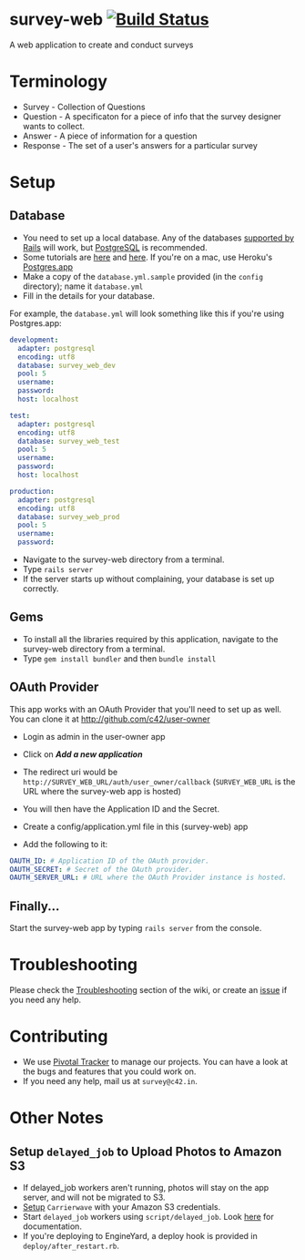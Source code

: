 survey-web [![Build Status](https://secure.travis-ci.org/c42/survey-web.png)](http://travis-ci.org/c42/survey-web)
==========

A web application to create and conduct surveys

Terminology
===========

- Survey   - Collection of Questions
- Question - A specificaton for a piece of info that the survey designer wants to collect.
- Answer   - A piece of information for a question
- Response - The set of a user's answers for a particular survey

Setup
=====

Database
--------

- You need to set up a local database. Any of the databases [supported by Rails](http://api.rubyonrails.org/classes/ActiveRecord/Migration.html#label-Database+support) will work, but [PostgreSQL](http://www.postgresql.org/) is recommended.
- Some tutorials are [here](https://help.ubuntu.com/community/PostgreSQL) and [here](http://wiki.postgresql.org/wiki/Detailed_installation_guides). If you're on a mac, use Heroku's [Postgres.app](http://postgresapp.com/)
- Make a copy of the `database.yml.sample` provided (in the `config` directory); name it `database.yml`
- Fill in the details for your database.

For example, the `database.yml` will look something like this if you're using Postgres.app:

```YAML
development:
  adapter: postgresql
  encoding: utf8
  database: survey_web_dev
  pool: 5
  username: 
  password: 
  host: localhost

test:
  adapter: postgresql
  encoding: utf8
  database: survey_web_test
  pool: 5
  username: 
  password:
  host: localhost

production:
  adapter: postgresql
  encoding: utf8
  database: survey_web_prod 
  pool: 5
  username:
  password:
```

- Navigate to the survey-web directory from a terminal.
- Type `rails server`
- If the server starts up without complaining, your database is set up correctly.

Gems
----

- To install all the libraries required by this application, navigate to the survey-web directory from a terminal.
- Type `gem install bundler` and then `bundle install`

OAuth Provider
----------

This app works with an OAuth Provider that you'll need to set up as well.
You can clone it at http://github.com/c42/user-owner

- Login as admin in the user-owner app
- Click on ***Add a new application***
- The redirect uri would be `http://SURVEY_WEB_URL/auth/user_owner/callback` (`SURVEY_WEB_URL` is the URL where the survey-web app is hosted)
- You will then have the Application ID and the Secret.
- Create a config/application.yml file in this (survey-web) app

- Add the following to it:

```yaml
OAUTH_ID: # Application ID of the OAuth provider.
OAUTH_SECRET: # Secret of the OAuth provider.
OAUTH_SERVER_URL: # URL where the OAuth Provider instance is hosted.
```

Finally...
-------
Start the survey-web app by typing `rails server` from the console.


Troubleshooting
=======
Please check the [Troubleshooting](https://github.com/c42/survey-web/wiki/Troubleshooting) section of the wiki, or create an [issue](https://github.com/c42/survey-web/issues) if you need any help.

Contributing
=======
- We use [Pivotal Tracker](https://www.pivotaltracker.com/projects/602833) to manage our projects.
You can have a look at the bugs and features that you could work on.
- If you need any help, mail us at `survey@c42.in`.


Other Notes
========

Setup `delayed_job` to Upload Photos to Amazon S3
----------------

- If delayed_job workers aren't running, photos will stay on the app server, and will not be migrated to S3.
- [Setup](https://github.com/jnicklas/carrierwave#using-amazon-s3) `Carrierwave` with your Amazon S3 credentials.
- Start `delayed_job` workers using `script/delayed_job`. Look [here](https://github.com/collectiveidea/delayed_job#running-jobs) for documentation.
- If you're deploying to EngineYard, a deploy hook is provided in `deploy/after_restart.rb`.

